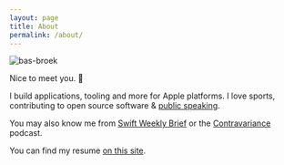 ```yaml
---
layout: page
title: About
permalink: /about/
---
```


![bas-broek](../assets/general/photo.png)

Nice to meet you. 👋

I build applications, tooling and more for Apple platforms. I love sports,
contributing to open source software & [public speaking](/speaking).

You may also know me from [Swift Weekly Brief](https://swiftweekly.github.io)
or the [Contravariance](https://contravariance.rocks) podcast.

You can find my resume [on this site](/curriculum-vitae).
